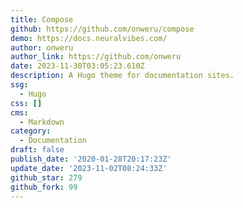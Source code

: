```yaml
---
title: Compose
github: https://github.com/onweru/compose
demo: https://docs.neuralvibes.com/
author: onweru
author_link: https://github.com/onweru
date: 2023-11-30T03:05:23.610Z
description: A Hugo theme for documentation sites.
ssg:
  - Hugo
css: []
cms:
  - Markdown
category:
  - Documentation
draft: false
publish_date: '2020-01-28T20:17:23Z'
update_date: '2023-11-02T08:24:33Z'
github_star: 279
github_fork: 99
---
```


